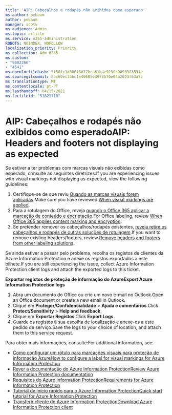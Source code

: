 ```yaml
---
title: 'AIP: Cabeçalhos e rodapés não exibidos como esperado'
ms.author: pebaum
author: pebaum
manager: scotv
ms.audience: Admin
ms.topic: article
ms.service: o365-administration
ROBOTS: NOINDEX, NOFOLLOW
localization_priority: Priority
ms.collection: Adm_O365
ms.custom:
- "9002266"
- "4541"
ms.openlocfilehash: 5f50fc1d38618017bca61b4e9290d9893983534e
ms.sourcegitcommit: 8bc60ec34bc1e40685e3976576e04a2623f63a7c
ms.translationtype: MT
ms.contentlocale: pt-PT
ms.lasthandoff: 04/15/2021
ms.locfileid: "51821710"
---
```

# <a name="aip-headers-and-footers-not-displaying-as-expected"></a><span data-ttu-id="5e6e9-102">AIP: Cabeçalhos e rodapés não exibidos como esperado</span><span class="sxs-lookup"><span data-stu-id="5e6e9-102">AIP: Headers and footers not displaying as expected</span></span>

<span data-ttu-id="5e6e9-103">Se estiver a ter problemas com marcas visuais não exibidas como esperado, consulte as seguintes diretrizes:</span><span class="sxs-lookup"><span data-stu-id="5e6e9-103">If you are experiencing issues with visual markings not displaying as expected, view the following guidelines:</span></span>

1. <span data-ttu-id="5e6e9-104">Certifique-se de que reviu [Quando as marcas visuais forem aplicadas](https://docs.microsoft.com/azure/information-protection/configure-policy-markings#when-visual-markings-are-applied).</span><span class="sxs-lookup"><span data-stu-id="5e6e9-104">Make sure you have reviewed [When visual markings are applied](https://docs.microsoft.com/azure/information-protection/configure-policy-markings#when-visual-markings-are-applied).</span></span>
2. <span data-ttu-id="5e6e9-105">Para a rotulagem do Office, reveja [quando o Office 365 aplicar a marcação de conteúdo e encriptação](https://docs.microsoft.com/microsoft-365/compliance/sensitivity-labels-office-apps#when-office-apps-apply-content-marking-and-encryption).</span><span class="sxs-lookup"><span data-stu-id="5e6e9-105">For Office labeling, review [When Office 365 applies content marking and encryption](https://docs.microsoft.com/microsoft-365/compliance/sensitivity-labels-office-apps#when-office-apps-apply-content-marking-and-encryption).</span></span>
3. <span data-ttu-id="5e6e9-106">Se pretender remover os cabeçalhos/rodapés existentes, [reveja retire os cabeçalhos e rodapés de outras soluções de rotulagem](https://docs.microsoft.com/azure/information-protection/rms-client/client-admin-guide-customizations#remove-headers-and-footers-from-other-labeling-solutions).</span><span class="sxs-lookup"><span data-stu-id="5e6e9-106">If you want to remove existing headers/footers, review [Remove headers and footers from other labeling solutions](https://docs.microsoft.com/azure/information-protection/rms-client/client-admin-guide-customizations#remove-headers-and-footers-from-other-labeling-solutions).</span></span>

<span data-ttu-id="5e6e9-107">Se ainda estiver a passar pelo problema, recolha os registos de clientes da Azure Information Protection e anexe os registos exportados a este bilhete.</span><span class="sxs-lookup"><span data-stu-id="5e6e9-107">If you are still experiencing the issue, collect Azure Information Protection client logs and attach the exported logs to this ticket.</span></span>

<span data-ttu-id="5e6e9-108">**Exportar registos de proteção de informação do Azure**</span><span class="sxs-lookup"><span data-stu-id="5e6e9-108">**Export Azure Information Protection logs**</span></span>

1. <span data-ttu-id="5e6e9-109">Abra um documento do Office ou crie um novo e-mail no Outlook.</span><span class="sxs-lookup"><span data-stu-id="5e6e9-109">Open an Office document or create a new email in Outlook.</span></span>
2. <span data-ttu-id="5e6e9-110">Clique em **Proteger/Confidencialidade** > **Ajuda e comentários**.</span><span class="sxs-lookup"><span data-stu-id="5e6e9-110">Click **Protect/Sensitivity** > **Help and feedback**.</span></span>
3. <span data-ttu-id="5e6e9-111">Clique em **Exportar Registos**.</span><span class="sxs-lookup"><span data-stu-id="5e6e9-111">Click **Export Logs**.</span></span>
4. <span data-ttu-id="5e6e9-112">Guarde os registos à sua escolha de localização e anexe-os a este pedido de serviço.</span><span class="sxs-lookup"><span data-stu-id="5e6e9-112">Save the logs to your choice of location, and attach them to this service request.</span></span>

<span data-ttu-id="5e6e9-113">Para obter mais informações, consulte:</span><span class="sxs-lookup"><span data-stu-id="5e6e9-113">For additional information, see:</span></span>

- [<span data-ttu-id="5e6e9-114">Como configurar um rótulo para marcações visuais para proteção de informação Azure</span><span class="sxs-lookup"><span data-stu-id="5e6e9-114">How to configure a label for visual markings for Azure Information Protection</span></span>](https://docs.microsoft.com/azure/information-protection/configure-policy-markings)
- [<span data-ttu-id="5e6e9-115">Rever a documentação do Azure Information Protection</span><span class="sxs-lookup"><span data-stu-id="5e6e9-115">Review Azure Information Protection documentation</span></span>](https://docs.microsoft.com/azure/information-protection/what-is-information-protection)
- [<span data-ttu-id="5e6e9-116">Requisitos do Azure Information Protection</span><span class="sxs-lookup"><span data-stu-id="5e6e9-116">Requirements for Azure Information Protection</span></span>](https://docs.microsoft.com/azure/information-protection/get-started/requirements)
- [<span data-ttu-id="5e6e9-117">Tutorial de início rápido para o Azure Information Protection</span><span class="sxs-lookup"><span data-stu-id="5e6e9-117">Quick start tutorial for Azure Information Protection</span></span>](https://docs.microsoft.com/azure/information-protection/get-started/infoprotect-quick-start-tutorial)
- [<span data-ttu-id="5e6e9-118">Transferir cliente do Azure Information Protection</span><span class="sxs-lookup"><span data-stu-id="5e6e9-118">Download Azure Information Protection client</span></span>](https://www.microsoft.com/download/details.aspx?id=53018)
